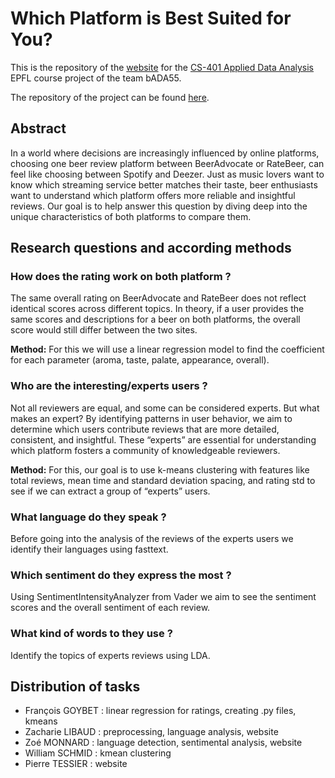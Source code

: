 # Which Platform is Best Suited for You?

This is the repository of the <a href="https://zaclibaud.github.io/bADA55.github.io/" target="_blank" rel="noopener noreferrer">website</a> for the <a href="https://edu.epfl.ch/coursebook/fr/applied-data-analysis-CS-401" target="_blank" rel="noopener noreferrer">CS-401 Applied Data Analysis</a> EPFL course project of the team bADA55.

The repository of the project can be found <a href="https://github.com/epfl-ada/ada-2024-project-bada55" target="_blank" rel="noopener noreferrer">here</a>.


## Abstract
In a world where decisions are increasingly influenced by online platforms, choosing one beer review platform between BeerAdvocate or RateBeer, can feel like choosing between Spotify and Deezer. Just as music lovers want to know which streaming service better matches their taste, beer enthusiasts want to understand which platform offers more reliable and insightful reviews. Our goal is to help answer this question by diving deep into the unique characteristics of both platforms to compare them.

## Research questions and according methods

### How does the rating work on both platform ?
The same overall rating on BeerAdvocate and RateBeer does not reflect identical scores across different topics. In theory, if a user provides the same scores and descriptions for a beer on both platforms, the overall score would still differ between the two sites.

**Method:** For this we will use a linear regression model to find the coefficient for each parameter (aroma, taste, palate, appearance, overall).

### Who are the interesting/experts users ?

Not all reviewers are equal, and some can be considered experts. But what makes an expert? By identifying patterns in user behavior, we aim to determine which users contribute reviews that are more detailed, consistent, and insightful. These “experts” are essential for understanding which platform fosters a community of knowledgeable reviewers.

**Method:** For this, our goal is to use k-means clustering with features like total reviews, mean time and standard deviation spacing, and rating std to see if we can extract a group of “experts” users.

### What language do they speak ?

Before going into the analysis of the reviews of the experts users we identify their languages using fasttext.

### Which sentiment do they express the most ?

Using SentimentIntensityAnalyzer from Vader we aim to see the sentiment scores and the overall sentiment of each review.

### What kind of words to they use ?

Identify the topics of experts reviews using LDA.

## Distribution of tasks

- François GOYBET : linear regression for ratings, creating .py files, kmeans
- Zacharie LIBAUD : preprocessing, language analysis, website
- Zoé MONNARD : language detection, sentimental analysis, website
- William SCHMID : kmean clustering
- Pierre TESSIER : website



